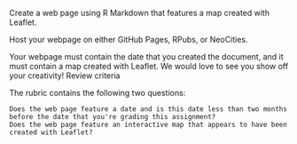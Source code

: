 Create a web page using R Markdown that features a map created with Leaflet.

Host your webpage on either GitHub Pages, RPubs, or NeoCities.

Your webpage must contain the date that you created the document, and it must contain a map created with Leaflet. We would love to see you show off your creativity!
Review criteria

The rubric contains the following two questions:

    Does the web page feature a date and is this date less than two months before the date that you're grading this assignment?
    Does the web page feature an interactive map that appears to have been created with Leaflet?

